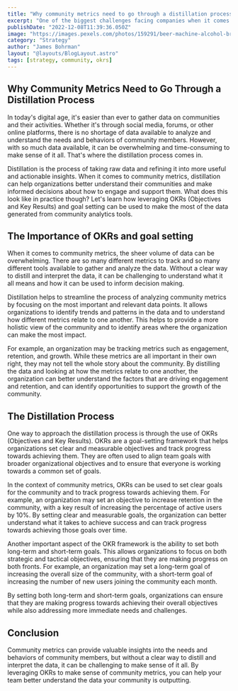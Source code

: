 ```yaml
---
title: "Why community metrics need to go through a distillation process"
excerpt: "One of the biggest challenges facing companies when it comes to community management is the sheer amount of data that is generated by these tools. From social media metrics to website analytics, there is a never-ending stream of information that can be overwhelming for even the most experienced community managers."
publishDate: "2022-12-08T11:39:36.050Z"
image: "https://images.pexels.com/photos/159291/beer-machine-alcohol-brewery-159291.jpeg?auto=compress&cs=tinysrgb&w=1260&h=750&dpr=2"
category: "Strategy"
author: "James Bohrman"
layout: "@layouts/BlogLayout.astro"
tags: [strategy, community, okrs]
---
```


## Why Community Metrics Need to Go Through a Distillation Process

In today's digital age, it's easier than ever to gather data on communities and their activities. Whether it's through social media, forums, or other online platforms, there is no shortage of data available to analyze and understand the needs and behaviors of community members. However, with so much data available, it can be overwhelming and time-consuming to make sense of it all. That's where the distillation process comes in.

Distillation is the process of taking raw data and refining it into more useful and actionable insights. When it comes to community metrics, distillation can help organizations better understand their communities and make informed decisions about how to engage and support them. What does this look like in practice though? Let's learn how leveraging OKRs (Objectives and Key Results) and goal setting can be used to make the most of the data generated from community analytics tools.

## The Importance of OKRs and goal setting

When it comes to community metrics, the sheer volume of data can be overwhelming. There are so many different metrics to track and so many different tools available to gather and analyze the data. Without a clear way to distill and interpret the data, it can be challenging to understand what it all means and how it can be used to inform decision making.

Distillation helps to streamline the process of analyzing community metrics by focusing on the most important and relevant data points. It allows organizations to identify trends and patterns in the data and to understand how different metrics relate to one another. This helps to provide a more holistic view of the community and to identify areas where the organization can make the most impact.

For example, an organization may be tracking metrics such as engagement, retention, and growth. While these metrics are all important in their own right, they may not tell the whole story about the community. By distilling the data and looking at how the metrics relate to one another, the organization can better understand the factors that are driving engagement and retention, and can identify opportunities to support the growth of the community.

## The Distillation Process

One way to approach the distillation process is through the use of OKRs (Objectives and Key Results). OKRs are a goal-setting framework that helps organizations set clear and measurable objectives and track progress towards achieving them. They are often used to align team goals with broader organizational objectives and to ensure that everyone is working towards a common set of goals.

In the context of community metrics, OKRs can be used to set clear goals for the community and to track progress towards achieving them. For example, an organization may set an objective to increase retention in the community, with a key result of increasing the percentage of active users by 10%. By setting clear and measurable goals, the organization can better understand what it takes to achieve success and can track progress towards achieving those goals over time.

Another important aspect of the OKR framework is the ability to set both long-term and short-term goals. This allows organizations to focus on both strategic and tactical objectives, ensuring that they are making progress on both fronts. For example, an organization may set a long-term goal of increasing the overall size of the community, with a short-term goal of increasing the number of new users joining the community each month.

By setting both long-term and short-term goals, organizations can ensure that they are making progress towards achieving their overall objectives while also addressing more immediate needs and challenges.

## Conclusion

Community metrics can provide valuable insights into the needs and behaviors of community members, but without a clear way to distill and interpret the data, it can be challenging to make sense of it all. By leveraging OKRs to make sense of community metrics, you can help your team better understand the data your community is outputting. 